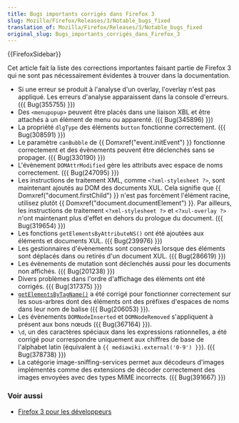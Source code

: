 ```yaml
---
title: Bugs importants corrigés dans Firefox 3
slug: Mozilla/Firefox/Releases/3/Notable_bugs_fixed
translation_of: Mozilla/Firefox/Releases/3/Notable_bugs_fixed
original_slug: Bugs_importants_corrigés_dans_Firefox_3
---
```


{{FirefoxSidebar}}

Cet article fait la liste des corrections importantes faisant partie de Firefox 3 qui ne sont pas nécessairement évidentes à trouver dans la documentation.

- Si une erreur se produit à l'analyse d'un overlay, l'overlay n'est pas appliqué. Les erreurs d'analyse apparaissent dans la console d'erreurs. ({{ Bug(355755) }})
- Des `<menupopup>` peuvent être placés dans une liaison XBL et être attachés à un élément de menu ou apparenté. ({{ Bug(345896) }})
- La propriété `dlgType` des éléments `button` fonctionne correctement. ({{ Bug(308591) }})
- Le paramètre `canBubble` de {{ Domxref("event.initEvent") }} fonctionne correctement et des évènements peuvent être déclenchés sans se propager. ({{ Bug(330190) }})
- L'évènement `DOMAttrModified` gère les attributs avec espace de noms correctement. ({{ Bug(247095) }})
- Les instructions de traitement XML, comme `<?xml-stylesheet ?>`, sont maintenant ajoutés au DOM des documents XUL. Cela signifie que {{ Domxref("document.firstChild") }} n'est pas forcément l'élément racine, utilisez plutôt {{ Domxref("document.documentElement") }}. Par ailleurs, les instructions de traitement `<?xml-stylesheet ?>` et `<?xul-overlay ?>` n'ont maintenant plus d'effet en dehors du prologue du document. ({{ Bug(319654) }})
- Les fonctions `getElementsByAttributeNS()` ont été ajoutées aux éléments et documents XUL. ({{ Bug(239976) }})
- Les gestionnaires d'évènements sont conservés lorsque des éléments sont déplacés dans ou retirés d'un document XUL. ({{ Bug(286619) }})
- Les évènements de mutation sont déclenchés aussi pour les documents non affichés. ({{ Bug(201238) }})
- Divers problèmes dans l'ordre d'affichage des éléments ont été corrigés. ({{ Bug(317375) }})
- [`getElementsByTagName()`](fr/DOM/element.getElementsByTagName) a été corrigé pour fonctionner correctement sur les sous-arbres dont des éléments ont des préfixes d'espaces de noms dans leur nom de balise ({{ Bug(206053) }}).
- Les évènements `DOMNodeInserted` et `DOMNodeRemoved` s'appliquent à présent aux bons nœuds ({{ Bug(367164) }}).
- `\d`, un des caractères spéciaux dans les expressions rationnelles, a été corrigé pour correspondre uniquement aux chiffres de base de l'alphabet latin (équivalent à `{{ mediawiki.external('0-9') }}`). ({{ Bug(378738) }})
- La catégorie image-sniffing-services permet aux décodeurs d'images implémentés comme des extensions de décoder correctement des images envoyées avec des types MIME incorrects. ({{ Bug(391667) }})

### Voir aussi

- [Firefox 3 pour les développeurs](fr/Firefox_3_pour_les_d%c3%a9veloppeurs)
